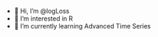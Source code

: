 - 👋 Hi, I’m @logLoss
- 👀 I’m interested in R
- 🌱 I’m currently learning Advanced Time Series


<!---
logLoss/logLoss is a ✨ special ✨ repository because its `README.md` (this file) appears on your GitHub profile.
You can click the Preview link to take a look at your changes.
--->
